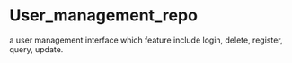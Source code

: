 # User_management_repo
a user management interface which feature include login, delete, register, query, update. 
